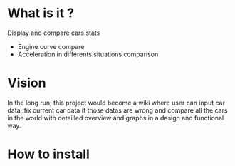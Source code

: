 # What is it ?

Display and compare cars stats

- Engine curve compare
- Acceleration in differents situations comparison


# Vision

In the long run, this project would become a wiki where user can input car data, fix current car data if those datas are wrong and compare all the cars in the world with detailled overview and graphs in a design and functional way.

# How to install
